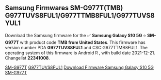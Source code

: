 <h2>Samsung Firmwares SM-G977T(TMB) G977TUVS8FUL1/G977TTMB8FUL1/G977TUVS8YUL1</h2>
Download the Samsung firmware for the ✅ <strong>Samsung Galaxy S10 5G </strong> ⭐ <strong>SM-G977T</strong> with product code <strong>TMB</strong> <strong> from United States</strong>. This firmware has version number PDA <strong>G977TUVS8FUL1</strong> and CSC G977TTMB8FUL1. The operating system of this firmware is Android R , with build date 2021-12-21. Changelist <strong>22341008</strong>.

[SM-G977T](https://samfirm.shop/samsung/model/SM-G977T)
[G977TUVS8FUL1](https://samfirm.shop/samsung/pda/G977TUVS8FUL1)
[Download Firmware Samsung Galaxy S10 5G SM-G977T](https://samfirm.shop/samsung/firmware/484368)
